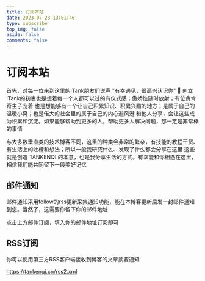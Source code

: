 ```yaml
---
title: 订阅本站
date: 2023-07-28 13:01:46
type: subscribe
top_img: false
aside: false
comments: false
---
```


# 订阅本站

首先，对每一位来到这里的iTank朋友们说声 "有幸遇见，很高兴认识你" 👋
创立iTank的初衷也是想着每一个人都可以过的有仪式感；傲娇性随时放射；有位贪肯奇主子宠着
也是想能够有一个让自己积累知识、积累兴趣的地方；是属于自己的温暖小窝；也是偌大的社会里的属于自己的内心避风港
和他人分享，会让这些成为积累和沉淀。如果能够帮助到更多的人，帮助更多人解决问题，那一定是非常棒的事情

与大多数垂直类的技术博客不同，这里的种类会非常的繁杂，有技能的教程干货、有生活上的吐槽和想法；所以一般我研究什么、发现了什么都会分享在这里
这些就是创造 TANKENQI 的本意，也是我分享生活的方式。有幸能和你相遇在这里，相信我们能共同留下一段美好记忆


## 邮件通知

邮件通知采用follow的rss更新采集通知功能，能在本博客更新后发一封邮件通知到您。当然了，这需要你留下你的邮件地址

点击上方邮件订阅，填入你的邮件地址订阅即可

## RSS订阅

你可以使用第三方RSS客户端接收到博客的文章摘要通知

https://tankenqi.cn/rss2.xml

